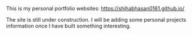 This is my personal portfolio websites: https://shihabhasan0161.github.io/

The site is still under construction. I will be adding some personal projects information once I have built something interesting.